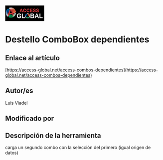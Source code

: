﻿![Access-global](/blob/main/Images/Logo1.png)
# Destello ComboBox dependientes
## Enlace al artículo
[https://access-global.net/access-combos-dependientes](https://access-global.net/access-combos-dependientes)
## Autor/es
Luis Viadel
## Modificado por

## Descripción de la herramienta
carga un segundo combo con la selección del primero (igual origen de datos)


